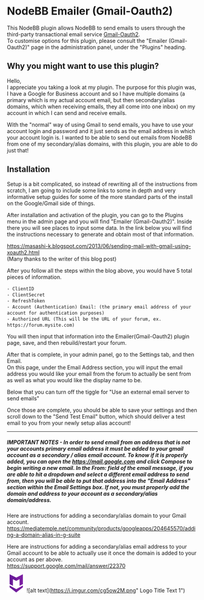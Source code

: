 # NodeBB Emailer (Gmail-Oauth2)

This NodeBB plugin allows NodeBB to send emails to users through the third-party transactional email service [Gmail-Oauth2](http://gmail.com).  
To customise options for this plugin, please consult the "Emailer (Gmail-Oauth2)" page in the administration panel, under the "Plugins" heading.

## Why you might want to use this plugin?

Hello,  
I appreciate you taking a look at my plugin. The purpose for this plugin was, I have a Google for Business account and so I have multiple domains (a primary which is my actual account email, but then secondary/alias domains, which when receiving emails, they all come into one inbox) on my account in which I can send and receive emails. 

With the "normal" way of using Gmail to send emails, you have to use your account login and password and it just sends as the email address in which your account login is. I wanted to be able to send out emails from NodeBB from one of my secondary/alias domains, with this plugin, you are able to do just that!

## Installation

Setup is a bit complicated, so instead of rewriting all of the instructions from scratch, I am going to include some links to some in depth and very informative setup guides for some of the more standard parts of the install on the Google/Gmail side of things.

After installation and activation of the plugin, you can go to the Plugins menu in the admin page and you will find "Emailer (Gmail-Oauth2)". Inside there you will see places to input some data. In the link below you will find the instructions necessary to generate and obtain most of that information.


https://masashi-k.blogspot.com/2013/06/sending-mail-with-gmail-using-xoauth2.html  
(Many thanks to the writer of this blog post)

After you follow all the steps within the blog above, you would have 5 total pieces of information.

````text
- ClientID
- ClientSecret
- RefreshToken
- Account (Authentication) Email: (the primary email address of your account for authentication purposes)
- Authorized URL (This will be the URL of your forum, ex. https://forum.mysite.com)
````

You will then input that information into the Emailer(Gmail-Oauth2) plugin page, save, and then rebuild/restart your forum.

After that is complete, in your admin panel, go to the Settings tab, and then Email.  
On this page, under the Email Address section, you will input the email address you would like your email from the forum to actually be sent from as well as what you would like the display name to be.

Below that you can turn off the tiggle for "Use an external email server to send emails"

Once those are complete, you should be able to save your settings and then scroll down to the "Send Test Email" button, which should deliver a test email to you from your newly setup alias account!

-----------------

##### IMPORTANT NOTES - In order to send email from an address that is not your accounts primary email address it *must* be added to your gmail account as a secondary / alias email account.  To know if it is properly added, you can open the https://mail.google.com and click Compose to begin writing a new email. In the From: field of the email message, if you are able to hit a dropdown and select a different email address to send from, then you will be able to put that address into the "Email Address" section within the Email Settings box. If not, you must properly add the domain and address to your account as a secondary/alias domain/address.

Here are instructions for adding a secondary/alias domain to your Gmail account.  
<https://mediatemple.net/community/products/googleapps/204645570/adding-a-domain-alias-in-g-suite>

Here are instructions for adding a secondary/alias email address to your Gmail account to be able to actually use it once the domain is added to your account as per above.  
<https://support.google.com/mail/answer/22370>

 ![alt text](https://github.com/adam-p/markdown-here/raw/master/src/common/images/icon48.png "Logo Title Text 1")
  ![alt text](https://i.imgur.com/cg5ow2M.png" Logo Title Text 1")

 
